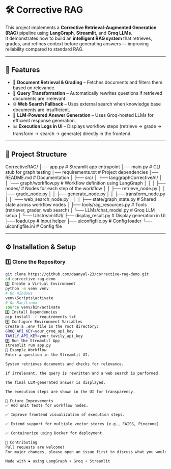 # 🛠️ Corrective RAG

This project implements a **Corrective Retrieval-Augmented Generation (RAG)** pipeline using **LangGraph**, **Streamlit**, and **Groq LLMs**.  
It demonstrates how to build an **intelligent RAG system** that retrieves, grades, and refines context before generating answers — improving reliability compared to standard RAG.

---

## 🚀 Features
- 📄 **Document Retrieval & Grading** – Fetches documents and filters them based on relevance.  
- 🔄 **Query Transformation** – Automatically rewrites questions if retrieved documents are irrelevant.  
- 🌐 **Web Search Fallback** – Uses external search when knowledge base documents are insufficient.  
- 🤖 **LLM-Powered Answer Generation** – Uses Groq-hosted LLMs for efficient response generation.  
- 📊 **Execution Logs in UI** – Displays workflow steps (retrieve → grade → transform → search → generate) directly in the frontend.  

---

## 📂 Project Structure
CorrectiveRAG/
│── app.py # Streamlit app entrypoint
│── main.py # CLI stub for graph testing
│── requirements.txt # Project dependencies
│── README.md # Documentation
│
├── src/
│ ├── langgraphCorrectiveAI/
│ │ └── graph/workflow.py # Workflow definition using LangGraph
│ │
│ ├── nodes/ # Nodes for each step of the workflow
│ │ ├── retrieve_node.py
│ │ ├── grade_node.py
│ │ ├── generate_node.py
│ │ ├── transform_node.py
│ │ └── web_search_node.py
│ │
│ ├── state/graph_state.py # Shared state across workflow nodes
│ ├── tools/rag_resources.py # Tools (retriever, grader, web search)
│ └── LLMs/chat_model.py # Groq LLM setup
│
└── UI/streamlitUI/
├── display_result.py # Display generation in UI
├── loadui.py # Input helper
├── uiconfigfile.py # Config loader
└── uiconfigfile.ini # Config file


---

## ⚙️ Installation & Setup

### 1️⃣ Clone the Repository
```bash
git clone https://github.com/daanyal-23/corrective-rag-demo.git
cd corrective-rag-demo
2️⃣ Create a Virtual Environment
python -m venv venv
# On Windows
venv\Scripts\activate
# On Mac/Linux
source venv/bin/activate
3️⃣ Install Dependencies
pip install -r requirements.txt
4️⃣ Configure Environment Variables
Create a .env file in the root directory:
GROQ_API_KEY=your_groq_api_key
TAVILY_API_KEY=your_tavily_api_key
5️⃣ Run the Streamlit App
streamlit run app.py
🧪 Example Workflow
Enter a question in the Streamlit UI.

System retrieves documents and checks for relevance.

If irrelevant, the query is rewritten and a web search is performed.

The final LLM-generated answer is displayed.

The execution steps are shown in the UI for transparency.

📌 Future Improvements
✅ Add unit tests for workflow nodes.

✅ Improve frontend visualization of execution steps.

✅ Extend support for multiple vector stores (e.g., FAISS, Pinecone).

✅ Containerize using Docker for deployment.

🤝 Contributing
Pull requests are welcome!
For major changes, please open an issue first to discuss what you would like to improve.

Made with ❤️ using LangGraph + Groq + Streamlit
